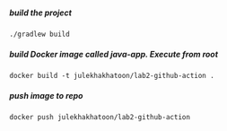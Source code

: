 ##### build the project

    ./gradlew build

##### build Docker image called java-app. Execute from root

    docker build -t julekhakhatoon/lab2-github-action .
    
##### push image to repo 

    docker push julekhakhatoon/lab2-github-action

    
